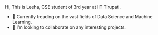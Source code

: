 Hi, This is Leeha, CSE student of 3rd year at IIT Tirupati.
- 🌱 Currently treading on the vast fields of Data Science and Machine Learning.
- 💞️ I’m looking to collaborate on any interesting projects.

<!---
Leeha11/Leeha11 is a ✨ special ✨ repository because its `README.md` (this file) appears on your GitHub profile.
You can click the Preview link to take a look at your changes.
--->
